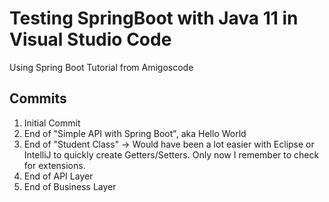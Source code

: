 # Testing SpringBoot with Java 11 in Visual Studio Code

Using Spring Boot Tutorial from Amigoscode

## Commits
1. Initial Commit
2. End of "Simple API with Spring Boot", aka Hello World
3. End of "Student Class" -> Would have been a lot easier with Eclipse or IntelliJ to quickly create Getters/Setters. 
    Only now I remember to check for extensions.
4. End of API Layer
5. End of Business Layer

